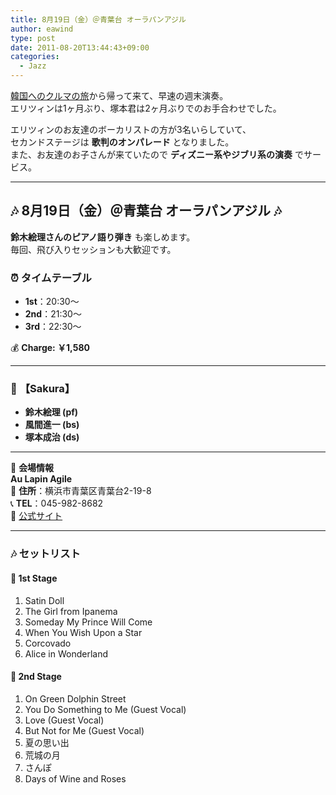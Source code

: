 ```yaml
---
title: 8月19日（金）＠青葉台 オーラパンアジル
author: eawind
type: post
date: 2011-08-20T13:44:43+09:00
categories:
  - Jazz
---
```

[韓国へのクルマの旅](/eurasia/asianhighway/ "アジアンハイウェイをゆく")から帰って来て、早速の週末演奏。  
エリツィンは1ヶ月ぶり、塚本君は2ヶ月ぶりでのお手合わせでした。

エリツィンのお友達のボーカリストの方が3名いらしていて、  
セカンドステージは **歌判のオンパレード** となりました。  
また、お友達のお子さんが来ていたので **ディズニー系やジブリ系の演奏** でサービス。

---

## **🎶 8月19日（金）＠青葉台 オーラパンアジル 🎶**

**鈴木絵理さんのピアノ語り弾き** も楽しめます。  
毎回、飛び入りセッションも大歓迎です。

### ⏰ **タイムテーブル**
- **1st**：20:30〜  
- **2nd**：21:30〜  
- **3rd**：22:30〜  

💰 **Charge: ￥1,580**  

---

### 🎵 **【Sakura】**
- **鈴木絵理 (pf)**
- **風間進一 (bs)**
- **塚本成治 (ds)**

---

📍 **会場情報**  
**Au Lapin Agile**  
📌 **住所**：横浜市青葉区青葉台2-19-8  
📞 **TEL**：045-982-8682  
🔗 [公式サイト](http://www.geocities.jp/aulapinagile1/index.html)  

---

### 🎶 **セットリスト**
#### 🎵 **1st Stage**
1. Satin Doll  
2. The Girl from Ipanema  
3. Someday My Prince Will Come  
4. When You Wish Upon a Star  
5. Corcovado  
6. Alice in Wonderland  

#### 🎵 **2nd Stage**
1. On Green Dolphin Street  
2. You Do Something to Me (Guest Vocal)  
3. Love (Guest Vocal)  
4. But Not for Me (Guest Vocal)  
5. 夏の思い出  
6. 荒城の月  
7. さんぽ  
8. Days of Wine and Roses  
